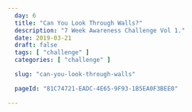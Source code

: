 ```yaml
---
  day: 6
  title: "Can You Look Through Walls?"
  description: "7 Week Awareness Challenge Vol 1."
  date: 2019-03-21
  draft: false
  tags: [ "challenge" ]
  categories: [ "challenge" ]

  slug: "can-you-look-through-walls"

  pageId: "81C74721-EADC-4E65-9F93-1B5EA0F3BEE0"

---
```


